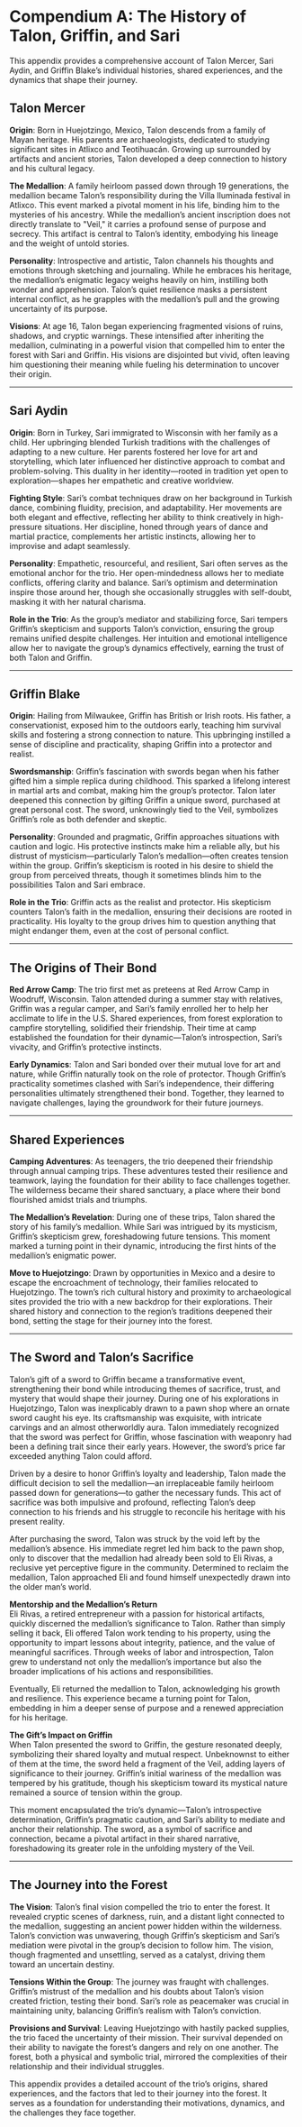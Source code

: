# Compendium A: The History of Talon, Griffin, and Sari

This appendix provides a comprehensive account of Talon Mercer, Sari Aydin, and Griffin Blake’s individual histories, shared experiences, and the dynamics that shape their journey.

## Talon Mercer

**Origin**: Born in Huejotzingo, Mexico, Talon descends from a family of Mayan heritage. His parents are archaeologists, dedicated to studying significant sites in Atlixco and Teotihuacán. Growing up surrounded by artifacts and ancient stories, Talon developed a deep connection to history and his cultural legacy.

**The Medallion**: A family heirloom passed down through 19 generations, the medallion became Talon’s responsibility during the Villa Iluminada festival in Atlixco. This event marked a pivotal moment in his life, binding him to the mysteries of his ancestry. While the medallion’s ancient inscription does not directly translate to "Veil," it carries a profound sense of purpose and secrecy. This artifact is central to Talon’s identity, embodying his lineage and the weight of untold stories.

**Personality**: Introspective and artistic, Talon channels his thoughts and emotions through sketching and journaling. While he embraces his heritage, the medallion’s enigmatic legacy weighs heavily on him, instilling both wonder and apprehension. Talon’s quiet resilience masks a persistent internal conflict, as he grapples with the medallion’s pull and the growing uncertainty of its purpose.

**Visions**: At age 16, Talon began experiencing fragmented visions of ruins, shadows, and cryptic warnings. These intensified after inheriting the medallion, culminating in a powerful vision that compelled him to enter the forest with Sari and Griffin. His visions are disjointed but vivid, often leaving him questioning their meaning while fueling his determination to uncover their origin.

---

## Sari Aydin

**Origin**: Born in Turkey, Sari immigrated to Wisconsin with her family as a child. Her upbringing blended Turkish traditions with the challenges of adapting to a new culture. Her parents fostered her love for art and storytelling, which later influenced her distinctive approach to combat and problem-solving. This duality in her identity—rooted in tradition yet open to exploration—shapes her empathetic and creative worldview.

**Fighting Style**: Sari’s combat techniques draw on her background in Turkish dance, combining fluidity, precision, and adaptability. Her movements are both elegant and effective, reflecting her ability to think creatively in high-pressure situations. Her discipline, honed through years of dance and martial practice, complements her artistic instincts, allowing her to improvise and adapt seamlessly.

**Personality**: Empathetic, resourceful, and resilient, Sari often serves as the emotional anchor for the trio. Her open-mindedness allows her to mediate conflicts, offering clarity and balance. Sari’s optimism and determination inspire those around her, though she occasionally struggles with self-doubt, masking it with her natural charisma.

**Role in the Trio**: As the group’s mediator and stabilizing force, Sari tempers Griffin’s skepticism and supports Talon’s conviction, ensuring the group remains unified despite challenges. Her intuition and emotional intelligence allow her to navigate the group’s dynamics effectively, earning the trust of both Talon and Griffin.

---

## Griffin Blake

**Origin**: Hailing from Milwaukee, Griffin has British or Irish roots. His father, a conservationist, exposed him to the outdoors early, teaching him survival skills and fostering a strong connection to nature. This upbringing instilled a sense of discipline and practicality, shaping Griffin into a protector and realist.

**Swordsmanship**: Griffin’s fascination with swords began when his father gifted him a simple replica during childhood. This sparked a lifelong interest in martial arts and combat, making him the group’s protector. Talon later deepened this connection by gifting Griffin a unique sword, purchased at great personal cost. The sword, unknowingly tied to the Veil, symbolizes Griffin’s role as both defender and skeptic.

**Personality**: Grounded and pragmatic, Griffin approaches situations with caution and logic. His protective instincts make him a reliable ally, but his distrust of mysticism—particularly Talon’s medallion—often creates tension within the group. Griffin’s skepticism is rooted in his desire to shield the group from perceived threats, though it sometimes blinds him to the possibilities Talon and Sari embrace.

**Role in the Trio**: Griffin acts as the realist and protector. His skepticism counters Talon’s faith in the medallion, ensuring their decisions are rooted in practicality. His loyalty to the group drives him to question anything that might endanger them, even at the cost of personal conflict.

---

## The Origins of Their Bond

**Red Arrow Camp**: The trio first met as preteens at Red Arrow Camp in Woodruff, Wisconsin. Talon attended during a summer stay with relatives, Griffin was a regular camper, and Sari’s family enrolled her to help her acclimate to life in the U.S. Shared experiences, from forest exploration to campfire storytelling, solidified their friendship. Their time at camp established the foundation for their dynamic—Talon’s introspection, Sari’s vivacity, and Griffin’s protective instincts.

**Early Dynamics**: Talon and Sari bonded over their mutual love for art and nature, while Griffin naturally took on the role of protector. Though Griffin’s practicality sometimes clashed with Sari’s independence, their differing personalities ultimately strengthened their bond. Together, they learned to navigate challenges, laying the groundwork for their future journeys.

---

## Shared Experiences

**Camping Adventures**: As teenagers, the trio deepened their friendship through annual camping trips. These adventures tested their resilience and teamwork, laying the foundation for their ability to face challenges together. The wilderness became their shared sanctuary, a place where their bond flourished amidst trials and triumphs.

**The Medallion’s Revelation**: During one of these trips, Talon shared the story of his family’s medallion. While Sari was intrigued by its mysticism, Griffin’s skepticism grew, foreshadowing future tensions. This moment marked a turning point in their dynamic, introducing the first hints of the medallion’s enigmatic power.

**Move to Huejotzingo**: Drawn by opportunities in Mexico and a desire to escape the encroachment of technology, their families relocated to Huejotzingo. The town’s rich cultural history and proximity to archaeological sites provided the trio with a new backdrop for their explorations. Their shared history and connection to the region’s traditions deepened their bond, setting the stage for their journey into the forest.

---

## The Sword and Talon’s Sacrifice

Talon’s gift of a sword to Griffin became a transformative event, strengthening their bond while introducing themes of sacrifice, trust, and mystery that would shape their journey. During one of his explorations in Huejotzingo, Talon was inexplicably drawn to a pawn shop where an ornate sword caught his eye. Its craftsmanship was exquisite, with intricate carvings and an almost otherworldly aura. Talon immediately recognized that the sword was perfect for Griffin, whose fascination with weaponry had been a defining trait since their early years. However, the sword’s price far exceeded anything Talon could afford.

Driven by a desire to honor Griffin’s loyalty and leadership, Talon made the difficult decision to sell the medallion—an irreplaceable family heirloom passed down for generations—to gather the necessary funds. This act of sacrifice was both impulsive and profound, reflecting Talon’s deep connection to his friends and his struggle to reconcile his heritage with his present reality.

After purchasing the sword, Talon was struck by the void left by the medallion’s absence. His immediate regret led him back to the pawn shop, only to discover that the medallion had already been sold to Eli Rivas, a reclusive yet perceptive figure in the community. Determined to reclaim the medallion, Talon approached Eli and found himself unexpectedly drawn into the older man’s world.

**Mentorship and the Medallion’s Return**  
Eli Rivas, a retired entrepreneur with a passion for historical artifacts, quickly discerned the medallion’s significance to Talon. Rather than simply selling it back, Eli offered Talon work tending to his property, using the opportunity to impart lessons about integrity, patience, and the value of meaningful sacrifices. Through weeks of labor and introspection, Talon grew to understand not only the medallion’s importance but also the broader implications of his actions and responsibilities.

Eventually, Eli returned the medallion to Talon, acknowledging his growth and resilience. This experience became a turning point for Talon, embedding in him a deeper sense of purpose and a renewed appreciation for his heritage.

**The Gift’s Impact on Griffin**  
When Talon presented the sword to Griffin, the gesture resonated deeply, symbolizing their shared loyalty and mutual respect. Unbeknownst to either of them at the time, the sword held a fragment of the Veil, adding layers of significance to their journey. Griffin’s initial wariness of the medallion was tempered by his gratitude, though his skepticism toward its mystical nature remained a source of tension within the group.

This moment encapsulated the trio’s dynamic—Talon’s introspective determination, Griffin’s pragmatic caution, and Sari’s ability to mediate and anchor their relationship. The sword, as a symbol of sacrifice and connection, became a pivotal artifact in their shared narrative, foreshadowing its greater role in the unfolding mystery of the Veil.

---

## The Journey into the Forest

**The Vision**: Talon’s final vision compelled the trio to enter the forest. It revealed cryptic scenes of darkness, ruin, and a distant light connected to the medallion, suggesting an ancient power hidden within the wilderness. Talon’s conviction was unwavering, though Griffin’s skepticism and Sari’s mediation were pivotal in the group’s decision to follow him. The vision, though fragmented and unsettling, served as a catalyst, driving them toward an uncertain destiny.

**Tensions Within the Group**: The journey was fraught with challenges. Griffin’s mistrust of the medallion and his doubts about Talon’s vision created friction, testing their bond. Sari’s role as peacemaker was crucial in maintaining unity, balancing Griffin’s realism with Talon’s conviction.

**Provisions and Survival**: Leaving Huejotzingo with hastily packed supplies, the trio faced the uncertainty of their mission. Their survival depended on their ability to navigate the forest’s dangers and rely on one another. The forest, both a physical and symbolic trial, mirrored the complexities of their relationship and their individual struggles.

This appendix provides a detailed account of the trio’s origins, shared experiences, and the factors that led to their journey into the forest. It serves as a foundation for understanding their motivations, dynamics, and the challenges they face together.
